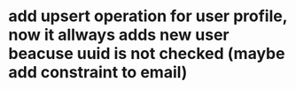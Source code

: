 # add upsert operation for user profile, now it allways adds new user beacuse uuid is not checked (maybe add constraint to email)
